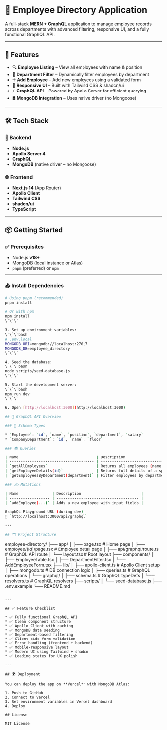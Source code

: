 # 🚀 Employee Directory Application

A full-stack **MERN + GraphQL** application to manage employee records across departments with advanced filtering, responsive UI, and a fully functional GraphQL API.

---

## 📌 Features

* 🔍 **Employee Listing** – View all employees with name & position
* 🏢 **Department Filter** – Dynamically filter employees by department
* ➕ **Add Employee** – Add new employees using a validated form
* 📱 **Responsive UI** – Built with Tailwind CSS & shadcn/ui
* ⚡ **GraphQL API** – Powered by Apollo Server for efficient querying
* 🛢 **MongoDB Integration** – Uses native driver (no Mongoose)

---

## 🛠️ Tech Stack

### 🧩 Backend

* **Node.js**
* **Apollo Server 4**
* **GraphQL**
* **MongoDB** (native driver – no Mongoose)

### 🌐 Frontend

* **Next.js 14** (App Router)
* **Apollo Client**
* **Tailwind CSS**
* **shadcn/ui**
* **TypeScript**

---

## 📦 Getting Started

### ✅ Prerequisites

* Node.js **v18+**
* MongoDB (local instance or Atlas)
* `pnpm` (preferred) or `npm`

---

### 📥 Install Dependencies

```bash
# Using pnpm (recommended)
pnpm install

# Or with npm
npm install
\`\`\`

3. Set up environment variables:
\`\`\`bash
# .env.local
MONGODB_URI=mongodb://localhost:27017
MONGODB_DB=employee_directory
\`\`\`

4. Seed the database:
\`\`\`bash
node scripts/seed-database.js
\`\`\`

5. Start the development server:
\`\`\`bash
npm run dev
\`\`\`

6. Open [http://localhost:3000](http://localhost:3000)

## 🧠 GraphQL API Overview

### 📘 Schema Types

* `Employee`: `id`, `name`, `position`, `department`, `salary`
* `CompanyDepartment`: `id`, `name`, `floor`

### 📚 Queries

| Name                                   | Description                                 |
| -------------------------------------- | ------------------------------------------- |
| `getAllEmployees`                      | Returns all employees (name + position)     |
| `getEmployeeDetails(id)`               | Returns full details of a specific employee |
| `getEmployeesByDepartment(department)` | Filter employees by department              |

### ✍️ Mutations

| Name               | Description                           |
| ------------------ | ------------------------------------- |
| `addEmployee(...)` | Adds a new employee with input fields |

GraphQL Playground URL (during dev):
📍 `http://localhost:3000/api/graphql`

---

## 🗂️ Project Structure

```
employee-directory/
├── app/
│   ├── page.tsx                 # Home page
│   ├── employee/[id]/page.tsx   # Employee detail page
│   ├── api/graphql/route.ts     # GraphQL API route
│   └── layout.tsx               # Root layout
├── components/
│   ├── EmployeeTable.tsx
│   ├── DepartmentFilter.tsx
│   └── AddEmployeeForm.tsx
├── lib/
│   ├── apollo-client.ts         # Apollo Client setup
│   ├── mongodb.ts               # DB connection logic
│   ├── queries.ts               # GraphQL operations
│   └── graphql/
│       ├── schema.ts            # GraphQL typeDefs
│       └── resolvers.ts         # GraphQL resolvers
├── scripts/
│   └── seed-database.js
├── .env.example
└── README.md
```

---

## ✅ Feature Checklist

* ✅ Fully functional GraphQL API
* ✅ Clean component structure
* ✅ Apollo Client with caching
* ✅ MongoDB data seeding
* ✅ Department-based filtering
* ✅ Client-side form validation
* ✅ Error handling (frontend + backend)
* ✅ Mobile-responsive layout
* ✅ Modern UI using Tailwind + shadcn
* ✅ Loading states for UX polish

---

## 🌍 Deployment

You can deploy the app on **Vercel** with MongoDB Atlas:

1. Push to GitHub
2. Connect to Vercel
3. Set environment variables in Vercel dashboard
4. Deploy

## License

MIT License
